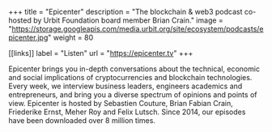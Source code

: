 +++
title = "Epicenter"
description = "The blockchain & web3 podcast co-hosted by Urbit Foundation board member Brian Crain."
image = "https://storage.googleapis.com/media.urbit.org/site/ecosystem/podcasts/epicenter.jpg"
weight = 80

[[links]]
label = "Listen"
url = "https://epicenter.tv"
+++

Epicenter brings you in-depth conversations about the technical, economic and social implications of cryptocurrencies and blockchain technologies. Every week, we interview business leaders, engineers academics and entrepreneurs, and bring you a diverse spectrum of opinions and points of view. Epicenter is hosted by Sebastien Couture, Brian Fabian Crain, Friederike Ernst, Meher Roy and Felix Lutsch. Since 2014, our episodes have been downloaded over 8 million times.
